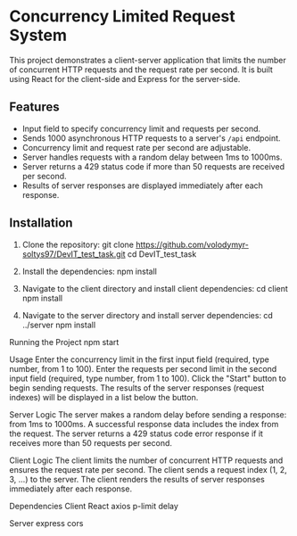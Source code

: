 # Concurrency Limited Request System

This project demonstrates a client-server application that limits the number of concurrent HTTP requests and the request rate per second. It is built using React for the client-side and Express for the server-side.

## Features

- Input field to specify concurrency limit and requests per second.
- Sends 1000 asynchronous HTTP requests to a server's `/api` endpoint.
- Concurrency limit and request rate per second are adjustable.
- Server handles requests with a random delay between 1ms to 1000ms.
- Server returns a 429 status code if more than 50 requests are received per second.
- Results of server responses are displayed immediately after each response.

## Installation

1. Clone the repository:
   git clone https://github.com/volodymyr-soltys97/DevIT_test_task.git
   cd DevIT_test_task

2. Install the dependencies:
   npm install

3. Navigate to the client directory and install client dependencies:
  cd client
  npm install

4. Navigate to the server directory and install server dependencies:
  cd ../server
  npm install

Running the Project
  npm start

Usage
  Enter the concurrency limit in the first input field (required, type number, from 1 to 100).
  Enter the requests per second limit in the second input field (required, type number, from 1 to 100).
  Click the "Start" button to begin sending requests.
  The results of the server responses (request indexes) will be displayed in a list below the button.

Server Logic
  The server makes a random delay before sending a response: from 1ms to 1000ms.
  A successful response data includes the index from the request.
  The server returns a 429 status code error response if it receives more than 50 requests per second.

Client Logic
  The client limits the number of concurrent HTTP requests and ensures the request rate per second.
  The client sends a request index (1, 2, 3, ...) to the server.
  The client renders the results of server responses immediately after each response.

Dependencies
  Client
    React
    axios
    p-limit
    delay

  Server
    express
    cors

